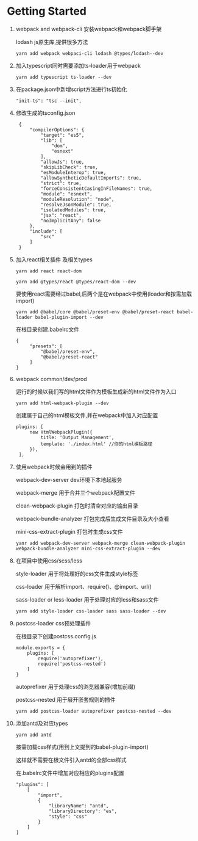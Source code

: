 # Getting Started

1. webpack and webpack-cli 安装webpack和webpack脚手架

    lodash js原生库,提供很多方法
    
    ```
    yarn add webpack webpaci-cli lodash @types/lodash--dev
    ```
2. 加入typescript同时需要添加ts-loader用于webpack
   
    ```
    yarn add typescript ts-loader --dev
    ```
3. 在package.json中新增script方法进行ts初始化
    
    ```
    "init-ts": "tsc --init",
    ```
4. 修改生成的tsconfig.json
   
   ```
    {
        "compilerOptions": {
            "target": "es5",
            "lib": [
                "dom",
                "esnext"
            ],
            "allowJs": true,
            "skipLibCheck": true,
            "esModuleInterop": true,
            "allowSyntheticDefaultImports": true,
            "strict": true,
            "forceConsistentCasingInFileNames": true,
            "module": "esnext",
            "moduleResolution": "node",
            "resolveJsonModule": true,
            "isolatedModules": true,
            "jsx": "react",
            "noImplicitAny": false
        },
        "include": [
            "src"
        ]
    }
   ```
5. 加入react相关插件 及相关types
   ```
   yarn add react react-dom
   ```
   ```
   yarn add @types/react @types/react-dom --dev
   ```
   要使用react需要经过babel,后两个是在webpack中使用(loader和按需加载import)
   ```
   yarn add @babel/core @babel/preset-env @babel/preset-react babel-loader babel-plugin-import --dev
   ```
   在根目录创建.babelrc文件
   ```
   {
        "presets": [
            "@babel/preset-env",
            "@babel/preset-react"
        ]
   }
   ```
6. webpack common/dev/prod
   
   运行的时候以我们写的html文件作为模板生成新的html文件作为入口
   ```
   yarn add html-webpack-plugin --dev
   ```
   创建属于自己的html模板文件,并在webpack中加入对应配置
   ```
   plugins: [
        new HtmlWebpackPlugin({
            title: 'Output Management',
            template: './index.html' //你的html模板路径
        }),
    ],
   ```
7. 使用webpack时候会用到的插件
   
   webpack-dev-server dev环境下本地起服务

   webpack-merge 用于合并三个webpack配置文件

   clean-webpack-plugin 打包时清空对应的输出目录

   webpack-bundle-analyzer 打包完成后生成文件目录及大小查看

   mini-css-extract-plugin 打包时生成css文件
   ```
   yanr add webpack-dev-server webpack-merge clean-webpack-plugin webpack-bundle-analyzer mini-css-extract-plugin --dev
   ```
8. 在项目中使用css/scss/less
   
   style-loader 用于将处理好的css文件生成style标签

   css-loader  用于解析import、require()、@import、url()

   sass-loader or less-loader 用于处理对应的less和sass文件
   ```
   yarn add style-loader css-loader sass sass-loader --dev
   ```
9.  postcss-loader css预处理插件
    
    在根目录下创建postcss.config.js

    ```
    module.exports = {
        plugins: [
            require('autoprefixer'),
            require('postcss-nested')
        ]
    }
    ```
    autoprefixer 用于处理css的浏览器兼容(增加前缀)
    
    postcss-nested 用于展开嵌套规则的插件

    ```
    yarn add postcss-loader autoprefixer postcss-nested --dev
    ```
10. 添加antd及对应types
    
    ```
    yarn add antd
    ```
    按需加载css样式(用到上文提到的babel-plugin-import)
    
    这样就不需要在根文件引入antd的全部css样式

    在.babelrc文件中增加对应相应的plugins配置

    ```
    "plugins": [
        [
            "import",
            {
                "libraryName": "antd",
                "libraryDirectory": "es",
                "style": "css"
            }
        ]
    ]
    ```